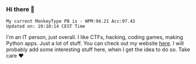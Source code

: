 ### Hi there 👋
<!-- PB START -->
```
My current MonkeyType PB is - WPM:94.21 Acc:97.42
Updated on: 19:18:14 CEST Time
```
<!-- PB END -->
I'm an IT person, just overall. I like CTFs, hacking, coding games, making Python apps. Just a lot of stuff.
You can check out my website [here](https://skill3472.github.io/).
I will probably add some interesting stuff here, when I get the idea to do so. Take care ❤️
